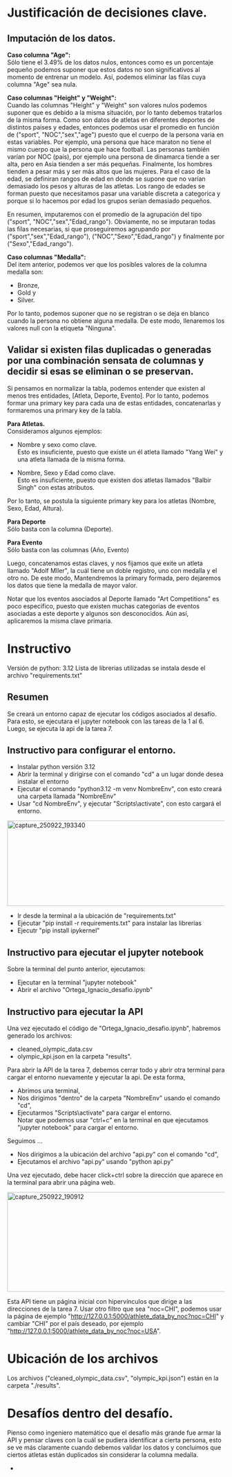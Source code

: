 # Justificación de decisiones clave.
## Imputación de los datos.
**Caso columna "Age":**  
Sólo tiene el $3.49\%$ de los datos nulos, entonces como es un porcentaje pequeño podemos suponer que estos datos no son significativos al momento de entrenar un modelo. Así, podemos eliminar las filas cuya columna "Age" sea nula.

**Caso columnas "Height" y "Weight":**  
Cuando las columnas "Height" y "Weight" son valores nulos podemos suponer que es debido a la misma situación, por lo tanto debemos tratarlos de la misma forma. Como son datos de atletas en diferentes deportes de distintos paises y edades, entonces podemos usar el promedio en función de ("sport", "NOC","sex","age") puesto que el cuerpo de la persona varia en estas variables. Por ejemplo, una persona que hace maraton no tiene el mismo cuerpo que la persona que hace football. Las personas también varían por NOC (país), por ejemplo una persona de dinamarca tiende a ser alta, pero en Asia tienden a ser más pequeñas. Finalmente, los hombres tienden a pesar más y ser más altos que las mujeres. Para el caso de la edad, se definiran rangos de edad en donde se supone que no varían demasiado los pesos y alturas de las atletas. Los rango de edades se forman puesto que necesitamos pasar una variable discreta a categorica y porque si lo hacemos por edad los grupos serían demasiado pequeños.

En resumen, imputaremos con el promedio de la agrupación del tipo ("sport", "NOC","sex","Edad_rango"). Obviamente, no se imputaran todas las filas necesarias, si que proseguiremos agrupando por ("sport","sex","Edad_rango"), ("NOC","Sexo","Edad_rango") y finalmente por ("Sexo","Edad_rango").

**Caso columnas "Medalla":**  
Del item anterior, podemos ver que los posibles valores de la columna medalla son: 
- Bronze,
- Gold y
- Silver.  

Por lo tanto, podemos suponer que no se registran o se deja en blanco cuando la persona no obtiene alguna medalla. De este modo, llenaremos los valores null con la etiqueta "Ninguna".

## Validar si existen filas duplicadas o generadas por una combinación sensata de columnas y decidir si esas se eliminan o se preservan.

Si pensamos en normalizar la tabla, podemos entender que existen al menos tres entidades, [Atleta, Deporte, Evento]. Por lo tanto, podemos formar una primary key para cada una de estas entidades, concatenarlas y formaremos una primary key de la tabla. 

**Para Atletas.**  
Consideramos algunos ejemplos:
- Nombre y sexo como clave.  
Esto es insuficiente, puesto que existe un él atleta llamado "Yang Wei" y una atleta llamada de la misma forma.

- Nombre, Sexo y Edad como clave.  
Esto es insuficiente, puesto que existen dos atletas llamados "Balbir Singh" con estas atributos.

Por lo tanto, se postula la siguiente primary key para los atletas (Nombre, Sexo, Edad, Altura).

**Para Deporte**  
Sólo basta con la columna (Deporte).

**Para Evento**  
Sólo basta con las columnas (Año, Evento)

Luego, concatenamos estas claves, y nos fijamos que exite un atleta llamado "Adolf Mller", la cuál tiene un doble registro, uno con medalla y el otro no. De este modo, Mantendremos la primary formada, pero dejaremos los datos que tiene la medalla de mayor valor.

Notar que los eventos asociados al Deporte llamado "Art Competitions" es poco especifico, puesto que existen muchas categorias de eventos asociadas a este deporte y algunos son desconocidos. Aún así, aplicaremos la misma clave primaria.


# Instructivo
Versión de python: 3.12
Lista de librerias utilizadas se instala desde el archivo "requirements.txt"

## Resumen
Se creará un entorno capaz de ejecutar los códigos asociados al desafío. Para esto, se ejecutara el jupyter notebook con las tareas de la 1 al 6. Luego, se ejecuta la api de la tarea 7.


## Instructivo para configurar el entorno.
- Instalar python versión 3.12
- Abrir la terminal y dirigirse con el comando "cd" a un lugar donde desea instalar el entorno
- Ejecutar el comando "python3.12 -m venv NombreEnv",  con esto creará una carpeta llamada "NombreEnv"
- Usar "cd NombreEnv", y ejecutar "Scripts\activate", con esto cargará el entorno.
<img width="1272" height="197" alt="capture_250922_193340" src="https://github.com/user-attachments/assets/2ec75fd3-7c9d-4e18-b6bb-80d63cdd4e49" />

- Ir desde la terminal a la ubicación de "requirements.txt"
- Ejecutar "pip install -r requirements.txt" para instalar las librerias
- Ejecutr "pip install ipykernel"

## Instructivo para ejecutar el jupyter notebook
Sobre la terminal del punto anterior, ejecutamos:
- Ejecutar en la terminal "jupyter notebook"
- Abrir el archivo "Ortega_Ignacio_desafio.ipynb"

## Instructivo para ejecutar la API
Una vez ejecutado el código de "Ortega_Ignacio_desafio.ipynb", habremos generado los archivos:
- cleaned_olympic_data.csv
- olympic_kpi.json
en la carpeta "results".

Para abrir la API de la tarea 7, debemos cerrar todo y abrir otra terminal para cargar el entorno nuevamente y ejecutar la api. 
De esta forma,
- Abrimos una terminal,
- Nos dirigimos "dentro" de la carpeta "NombreEnv" usando el comando "cd",
- Ejecutarmos "Scripts\activate" para cargar el entorno.  
Notar que podemos usar "ctrl+c" en la terminal en que ejecutamos "jupyter notebook" para cargar el entorno.

Seguimos ...
- Nos dirigimos a la ubicación del archivo "api.py" con el comando "cd",
- Ejecutamos el archivo "api.py" usando "python api.py"

Una vez ejecutado, debe hacer click+ctrl sobre la dirección que aparece en la terminal para abrir una página web.

<img width="1436" height="230" alt="capture_250922_190912" src="https://github.com/user-attachments/assets/0a544002-f343-495d-a80b-fc530c173232" />

Esta API tiene un página inicial con hipervínculos que dirige a las direcciones de la tarea 7. Usar otro filtro que sea "noc=CHI", podemos usar la página de ejemplo "http://127.0.0.1:5000/athlete_data_by_noc?noc=CHI" y cambiar "CHI" por el país deseado, por ejemplo "http://127.0.0.1:5000/athlete_data_by_noc?noc=USA".

# Ubicación de los archivos
Los archivos ("cleaned_olympic_data.csv", "olympic_kpi.json") están en la carpeta "./results".

# Desafíos dentro del desafío.
Pienso como ingeniero matemático que el desafío más grande fue armar la API y pensar claves con la cuál se pudiera identificar a cierta persona, esto se ve más claramente cuando debemos validar los datos y concluimos que ciertos atletas están duplicados sin considerar la columna medalla.







- 
